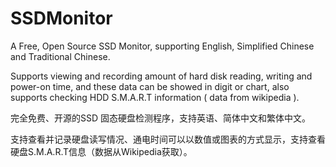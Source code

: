 SSDMonitor
==========

A Free, Open Source SSD Monitor, supporting English, Simplified Chinese and Traditional Chinese.

Supports viewing and recording amount of hard disk reading, writing and power-on time, and these data can be showed in digit or chart, also supports checking HDD S.M.A.R.T information ( data from wikipedia ).

完全免费、开源的SSD 固态硬盘检测程序，支持英语、简体中文和繁体中文。

支持查看并记录硬盘读写情况、通电时间可以以数值或图表的方式显示，支持查看硬盘S.M.A.R.T信息（数据从Wikipedia获取）。
